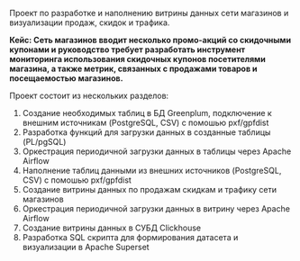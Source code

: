 Проект по разработке и наполнению витрины данных сети магазинов и визуализации продаж, скидок и трафика.
 
 **Кейс: Сеть магазинов вводит несколько промо-акций со скидочными купонами и руководство требует разработать инструмент мониторинга 
 использования скидочных купонов посетителями магазина, а также метрик, связанных  с продажами товаров и посещаемостью магазинов.**
 
 
 Проект состоит из нескольких разделов:
 
 1) Создание необходимых таблиц в БД Greenplum, подключение к внешним источникам (PostgreSQL, CSV) c помошью pxf/gpfdist
 2) Разработка функций для загрузки данных в созданные таблицы (PL/pgSQL)
 3) Оркестрация периодичной загрузки данных в таблицы через Apache Airflow
 4) Наполнение таблиц данными из внешних источников (PostgreSQL, CSV) c помошью pxf/gpfdist
 5) Создание витрины данных по продажам скидкам и трафику сети магазинов
 6) Оркестрация периодичной загрузки данных в витрину через Apache Airflow
 7) Создание  витрины данных в СУБД Clickhouse 
 8) Разработка SQL скрипта для формирования датасета и визуализации в Apache Superset
